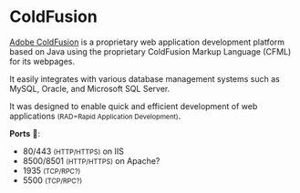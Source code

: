 # ColdFusion

<div class="row row-cols-lg-2"><div>

[Adobe ColdFusion](https://coldfusion.adobe.com) is a proprietary web application development platform based on Java using the proprietary ColdFusion Markup Language (CFML) for its webpages.

It easily integrates with various database management systems such as MySQL, Oracle, and Microsoft SQL Server.

It was designed to enable quick and efficient development of web applications <small>(RAD=Rapid Application Development)</small>.
</div><div>

**Ports** 🐲:

* 80/443 <small>(HTTP/HTTPS)</small> on IIS
* 8500/8501 <small>(HTTP/HTTPS)</small> on Apache?
* 1935 <small>(TCP/RPC?)</small>
* 5500 <small>(TCP/RPC?)</small>
</div></div>